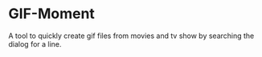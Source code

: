 # GIF-Moment
A tool to quickly create gif files from movies and tv show by searching the dialog for a line. 

